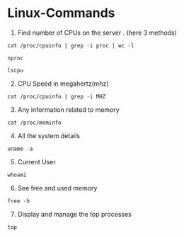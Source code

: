 # Linux-Commands

1. Find number of CPUs on the server . (here 3 methods)
```
cat /proc/cpuinfo | grep -i proc | wc -l
```
```
nproc
```
```
lscpu
```

2. CPU Speed in megahertz(mhz)

```
cat /proc/cpuinfo | grep -i MHZ
```
3. Any information related to memory

```
cat /proc/meminfo
```

4. All the system details

```
uname -a
```

5. Current User

```
whoami
```

6. See free and used memory

```
free -h
```

7. Display and manage the top processes

```
top
```
















